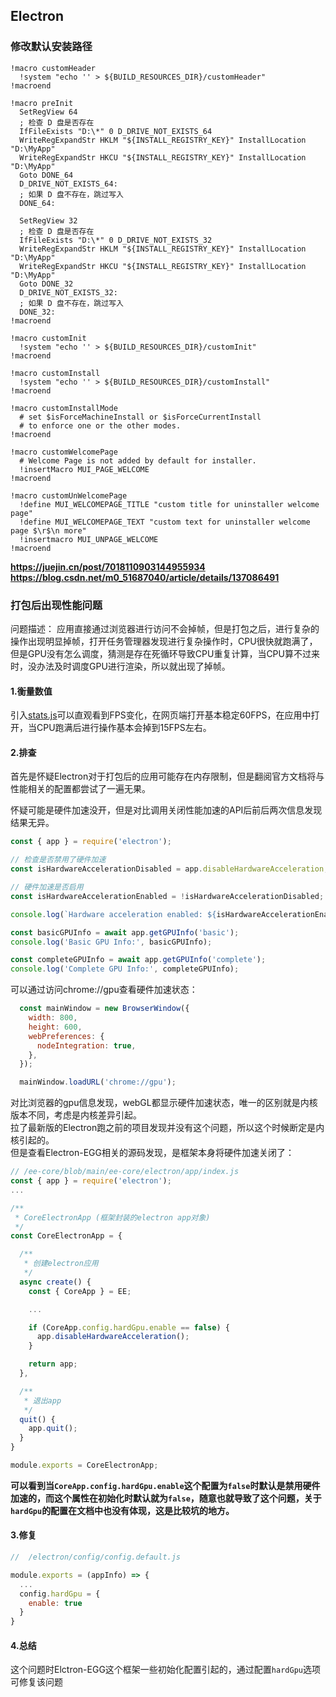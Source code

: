 ## Electron

### 修改默认安装路径
```nsh
!macro customHeader
  !system "echo '' > ${BUILD_RESOURCES_DIR}/customHeader"
!macroend

!macro preInit
  SetRegView 64
  ; 检查 D 盘是否存在
  IfFileExists "D:\*" 0 D_DRIVE_NOT_EXISTS_64
  WriteRegExpandStr HKLM "${INSTALL_REGISTRY_KEY}" InstallLocation "D:\MyApp"
  WriteRegExpandStr HKCU "${INSTALL_REGISTRY_KEY}" InstallLocation "D:\MyApp"
  Goto DONE_64
  D_DRIVE_NOT_EXISTS_64:
  ; 如果 D 盘不存在，跳过写入
  DONE_64:

  SetRegView 32
  ; 检查 D 盘是否存在
  IfFileExists "D:\*" 0 D_DRIVE_NOT_EXISTS_32
  WriteRegExpandStr HKLM "${INSTALL_REGISTRY_KEY}" InstallLocation "D:\MyApp"
  WriteRegExpandStr HKCU "${INSTALL_REGISTRY_KEY}" InstallLocation "D:\MyApp"
  Goto DONE_32
  D_DRIVE_NOT_EXISTS_32:
  ; 如果 D 盘不存在，跳过写入
  DONE_32:
!macroend

!macro customInit
  !system "echo '' > ${BUILD_RESOURCES_DIR}/customInit"
!macroend

!macro customInstall
  !system "echo '' > ${BUILD_RESOURCES_DIR}/customInstall"
!macroend

!macro customInstallMode
  # set $isForceMachineInstall or $isForceCurrentInstall
  # to enforce one or the other modes.
!macroend

!macro customWelcomePage
  # Welcome Page is not added by default for installer.
  !insertMacro MUI_PAGE_WELCOME
!macroend

!macro customUnWelcomePage
  !define MUI_WELCOMEPAGE_TITLE "custom title for uninstaller welcome page"
  !define MUI_WELCOMEPAGE_TEXT "custom text for uninstaller welcome page $\r$\n more"
  !insertmacro MUI_UNPAGE_WELCOME
!macroend
```
**https://juejin.cn/post/7018110903144955934**    
**https://blog.csdn.net/m0_51687040/article/details/137086491**   

### 打包后出现性能问题
问题描述： 应用直接通过浏览器进行访问不会掉帧，但是打包之后，进行复杂的操作出现明显掉帧，打开任务管理器发现进行复杂操作时，CPU很快就跑满了，但是GPU没有怎么调度，猜测是存在死循环导致CPU重复计算，当CPU算不过来时，没办法及时调度GPU进行渲染，所以就出现了掉帧。

#### 1.衡量数值
引入[stats.js](https://github.com/mrdoob/stats.js)可以直观看到FPS变化，在网页端打开基本稳定60FPS，在应用中打开，当CPU跑满后进行操作基本会掉到15FPS左右。

#### 2.排查
首先是怀疑Electron对于打包后的应用可能存在内存限制，但是翻阅官方文档将与性能相关的配置都尝试了一遍无果。       

怀疑可能是硬件加速没开，但是对比调用关闭性能加速的API后前后两次信息发现结果无异。   
```javascript
const { app } = require('electron');

// 检查是否禁用了硬件加速
const isHardwareAccelerationDisabled = app.disableHardwareAcceleration;

// 硬件加速是否启用
const isHardwareAccelerationEnabled = !isHardwareAccelerationDisabled;

console.log(`Hardware acceleration enabled: ${isHardwareAccelerationEnabled}`);

const basicGPUInfo = await app.getGPUInfo('basic');
console.log('Basic GPU Info:', basicGPUInfo);

const completeGPUInfo = await app.getGPUInfo('complete');
console.log('Complete GPU Info:', completeGPUInfo);
```

可以通过访问chrome://gpu查看硬件加速状态：   
```javascript
  const mainWindow = new BrowserWindow({
    width: 800,
    height: 600,
    webPreferences: {
      nodeIntegration: true,
    },
  });

  mainWindow.loadURL('chrome://gpu');
```
对比浏览器的gpu信息发现，webGL都显示硬件加速状态，唯一的区别就是内核版本不同，考虑是内核差异引起。    
拉了最新版的Electron跑之前的项目发现并没有这个问题，所以这个时候断定是内核引起的。   
但是查看Electron-EGG相关的源码发现，是框架本身将硬件加速关闭了：
```javascript
// /ee-core/blob/main/ee-core/electron/app/index.js
const { app } = require('electron');
...

/**
 * CoreElectronApp (框架封装的electron app对象)
 */
const CoreElectronApp = {

  /**
   * 创建electron应用
   */
  async create() {
    const { CoreApp } = EE;

    ...

    if (CoreApp.config.hardGpu.enable == false) {
      app.disableHardwareAcceleration();
    }

    return app;
  },

  /**
   * 退出app
   */
  quit() {
    app.quit();
  }
}

module.exports = CoreElectronApp;
```
**可以看到当`CoreApp.config.hardGpu.enable`这个配置为`false`时默认是禁用硬件加速的，而这个属性在初始化时默认就为`false`，随意也就导致了这个问题，关于`hardGpu`的配置在文档中也没有体现，这是比较坑的地方。**

#### 3.修复
```javascript
//  /electron/config/config.default.js

module.exports = (appInfo) => {
  ...
  config.hardGpu = {
    enable: true
  }
}
```

#### 4.总结
这个问题时Elctron-EGG这个框架一些初始化配置引起的，通过配置`hardGpu`选项可修复该问题